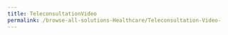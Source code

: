 ```yaml
---
title: TeleconsultationVideo
permalink: /browse-all-solutions-Healthcare/Teleconsultation-Video-
---
```



